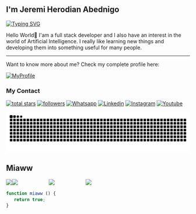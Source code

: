 ## I'm Jeremi Herodian Abednigo

<div align="left">
  <a href="https://git.io/typing-svg"><img
      src="https://readme-typing-svg.demolab.com?font=Fira+Code&weight=600&pause=1000&color=C0C5B5&vCenter=true&random=false&width=435&lines=I'm+Fullstack+Developer;I'm+Fast+Learner;I'm+Machine+Learning+Enthusiast"
      alt="Typing SVG" /></a>
</div>

<div align="left">
  <p>Hello World👋 I'am a full stack developer and I also have an interest in the world of Artificial Intelligence. I
    really like
    learning new things and developing them into something useful for many people.</p>
  <hr>
  <p>Want to know more about me? Check my complete profile here:</p>
</div>

<div align="left">
  <a href="https://jeremiherodian.netlify.app/">
    <img alt="MyProfile" title="See my profile"
      src="https://img.shields.io/badge/website-000000?style=for-the-badge&logo=About.me&logoColor=white" /></a>
</div>

### My Contact

<p align="left">
  <a href="https://github.com/Jrhero14?tab=repositories&sort=stargazers">
    <img alt="total stars" title="Total stars on GitHub"
      src="https://custom-icon-badges.herokuapp.com/badge/dynamic/json?logo=star&color=55960c&labelColor=488207&label=Stars&style=for-the-badge&query=%24.stars&url=https://api.github-star-counter.workers.dev/user/Jrhero14" /></a>
  <a href="https://github.com/Jrhero14">
    <img alt="followers" title="Follow me on Github"
      src="https://img.shields.io/github/followers/Jrhero14?color=236ad3&labelColor=1155ba&style=for-the-badge&logo=github&label=Follow" /></a>
  <a href="https://api.whatsapp.com/send?phone=6281386049701&text=Hi%2C%20i%20got%20your%20contacts%20from%20github.">
    <img alt="Whatsapp" title="Contact Me on Whatsapp"
      src="https://img.shields.io/badge/WhatsApp-25D366?style=for-the-badge&logo=whatsapp&logoColor=white" /></a>
  <a href="https://www.linkedin.com/in/jeremi-herodian-abednigo-808584228/">
    <img alt="Linkedin" title="See me CV"
      src="https://img.shields.io/badge/LinkedIn-0077B5?style=for-the-badge&logo=linkedin&logoColor=white" /></a>
  <a href="https://www.instagram.com/jrhero.a/">
    <img alt="Instagram" title="See my Instagram"
      src="https://img.shields.io/badge/Instagram-E4405F?style=for-the-badge&logo=instagram&logoColor=white" /></a>
  <a href="https://www.youtube.com/@pdd_jeremiherodian794">
    <img alt="Youtube" title="See my Youtube"
      src="https://img.shields.io/badge/YouTube-FF0000?style=for-the-badge&logo=youtube&logoColor=white" /></a>
</p>

<img alt="Snake" title="Snake"
  src="https://raw.githubusercontent.com/Jrhero14/Jrhero14/30023635ed183cb363cdadb9e8d98596e4a32a3a/github-contribution-grid-snake-dark.svg" />

## Miaww

<div style="display: flex;">
  <img src="https://media.tenor.com/El89itaAWsIAAAAi/maxwell.gif" />
  <img width=20% src="https://media.tenor.com/DKjxX0Na_tAAAAAi/betterttv-cat.gif" />
  <img width=20% src="https://media.tenor.com/oFxf3bWn40IAAAAj/zzz.gif" />
  <img width=20% src="https://media.tenor.com/p4B1WElDbPMAAAAi/dessi-dessi-allison.gif" />
</div>

```js
function miaww () {
   return true;
}
```
